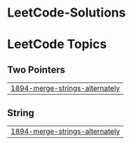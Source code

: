 # LeetCode-Solutions
<!---LeetCode Topics Start-->
# LeetCode Topics
## Two Pointers
|  |
| ------- |
| [1894-merge-strings-alternately](https://github.com/Kamohelo02/LeetCode-Solutions/tree/master/1894-merge-strings-alternately) |
## String
|  |
| ------- |
| [1894-merge-strings-alternately](https://github.com/Kamohelo02/LeetCode-Solutions/tree/master/1894-merge-strings-alternately) |
<!---LeetCode Topics End-->
